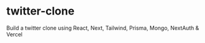 # twitter-clone
Build a twitter clone using React, Next, Tailwind, Prisma, Mongo, NextAuth &amp; Vercel
